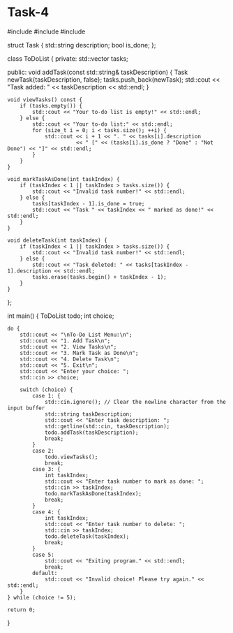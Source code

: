 # Task-4
#include <iostream>
#include <vector>
#include <string>

struct Task {
    std::string description;
    bool is_done;
};

class ToDoList {
private:
    std::vector<Task> tasks;

public:
    void addTask(const std::string& taskDescription) {
        Task newTask{taskDescription, false};
        tasks.push_back(newTask);
        std::cout << "Task added: " << taskDescription << std::endl;
    }

    void viewTasks() const {
        if (tasks.empty()) {
            std::cout << "Your to-do list is empty!" << std::endl;
        } else {
            std::cout << "Your to-do list:" << std::endl;
            for (size_t i = 0; i < tasks.size(); ++i) {
                std::cout << i + 1 << ". " << tasks[i].description
                          << " [" << (tasks[i].is_done ? "Done" : "Not Done") << "]" << std::endl;
            }
        }
    }

    void markTaskAsDone(int taskIndex) {
        if (taskIndex < 1 || taskIndex > tasks.size()) {
            std::cout << "Invalid task number!" << std::endl;
        } else {
            tasks[taskIndex - 1].is_done = true;
            std::cout << "Task " << taskIndex << " marked as done!" << std::endl;
        }
    }

    void deleteTask(int taskIndex) {
        if (taskIndex < 1 || taskIndex > tasks.size()) {
            std::cout << "Invalid task number!" << std::endl;
        } else {
            std::cout << "Task deleted: " << tasks[taskIndex - 1].description << std::endl;
            tasks.erase(tasks.begin() + taskIndex - 1);
        }
    }
};

int main() {
    ToDoList todo;
    int choice;

    do {
        std::cout << "\nTo-Do List Menu:\n";
        std::cout << "1. Add Task\n";
        std::cout << "2. View Tasks\n";
        std::cout << "3. Mark Task as Done\n";
        std::cout << "4. Delete Task\n";
        std::cout << "5. Exit\n";
        std::cout << "Enter your choice: ";
        std::cin >> choice;

        switch (choice) {
            case 1: {
                std::cin.ignore(); // Clear the newline character from the input buffer
                std::string taskDescription;
                std::cout << "Enter task description: ";
                std::getline(std::cin, taskDescription);
                todo.addTask(taskDescription);
                break;
            }
            case 2:
                todo.viewTasks();
                break;
            case 3: {
                int taskIndex;
                std::cout << "Enter task number to mark as done: ";
                std::cin >> taskIndex;
                todo.markTaskAsDone(taskIndex);
                break;
            }
            case 4: {
                int taskIndex;
                std::cout << "Enter task number to delete: ";
                std::cin >> taskIndex;
                todo.deleteTask(taskIndex);
                break;
            }
            case 5:
                std::cout << "Exiting program." << std::endl;
                break;
            default:
                std::cout << "Invalid choice! Please try again." << std::endl;
        }
    } while (choice != 5);

    return 0;
}
